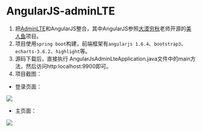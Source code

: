 # AngularJS-adminLTE
1. 把[AdminLTE](https://github.com/almasaeed2010/AdminLTE)和AngularJS整合，其中AngularJS参照[大漠穷秋](https://github.com/damoqiongqiu)老师开源的[美人鱼](https://gitee.com/mumu-osc/NiceFish-Admin-ng1)项目。
2. 项目使用`spring boot`构建，前端框架有`angularjs 1.6.4`、`bootstrap3`、`echarts-3.6.2`、`highlight`等。
3. 源码下载后，直接执行 AngularJsAdminLteApplication.java文件中的main方法，然后访问http:localhost:9900即可。
2. 项目截图：

- 登录页面：

<img src="./0.png">

- 主页面：
<img src="./1.png">